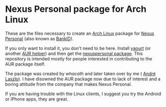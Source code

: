 Nexus Personal package for Arch Linux
=====================================

These are the files necessary to create an [Arch
Linux](http://www.archlinux.org/) package for [Nexus
Personal](http://www.nexussafe.com/sv/Produkter/Nexus-Personal/) (also
known as [BankID](http://bankid.com)).

If you only want to install it, you don't need to be here. Install
[yaourt](https://wiki.archlinux.org/index.php/Yaourt) (or another [AUR
helper](https://wiki.archlinux.org/index.php/AUR_Helpers)) and then
get the [nexuspersonal
package](https://aur.archlinux.org/packages.php?ID=33976&detail=1). This
repository is intended mostly for people interested in contributing to
the AUR package itself.

The package was created by _whacath_ and later taken over by me (
[André Laszlo](http://www.laszlo.nu)). I have disowned the AUR package
now due to lack of interest and a boring attitude from the company that
makes Nexus Personal.

If you are having trouble with the Linux clients, I suggest you try the
Android or iPhone apps, they are great.